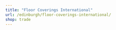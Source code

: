 ```yaml
---
title: "Floor Coverings International"
url: /edinburgh/floor-coverings-international/
shop: trade
---
```

